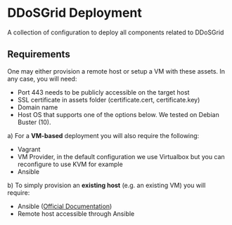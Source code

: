 # DDoSGrid Deployment
A collection of configuration to deploy all components related to DDoSGrid

## Requirements
One may either provision a remote host or setup a VM with these assets.
In any case, you will need:
* Port 443 needs to be publicly accessible on the target host 
* SSL certificate in assets folder (certificate.cert, certificate.key)
* Domain name
* Host OS that supports one of the options below. We tested on Debian Buster (10).

a) For a **VM-based** deployment you will also require the following:
* Vagrant
* VM Provider, in the default configuration we use Virtualbox but you can reconfigure to use KVM for example
* Ansible

b) To simply provision an **existing host** (e.g. an existing VM) you will require:
* Ansible ([Official Documentation](https://docs.ansible.com/ansible/latest/user_guide/intro_getting_started.html#connecting-to-remote-nodes))
* Remote host accessible through Ansible

